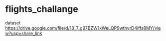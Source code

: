# flights_challange
dataset https://drive.google.com/file/d/18_7_g97BZW1xWeLQP9wthyrD4iffs8MY/view?usp=share_link
